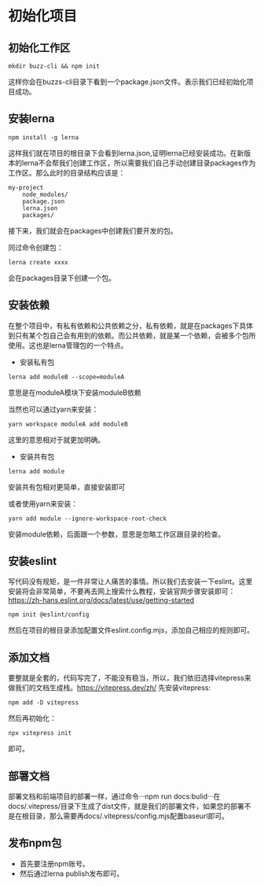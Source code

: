 # 初始化项目

## 初始化工作区

```shell
mkdir buzz-cli && npm init
```
这样你会在buzzs-cli目录下看到一个package.json文件。表示我们已经初始化项目成功。

## 安装lerna

```shell
npm install -g lerna
```
这样我们就在项目的根目录下会看到lerna.json,证明lerna已经安装成功。在新版本的lerna不会帮我们创建工作区，所以需要我们自己手动创建目录packages作为工作区。那么此时的目录结构应该是：

```
my-project
    node_modules/
    package.json
    lerna.json
    packages/
```

接下来，我们就会在packages中创建我们要开发的包。

同过命令创建包：

```shell
lerna create xxxx
```
会在packages目录下创建一个包。

## 安装依赖

在整个项目中，有私有依赖和公共依赖之分，私有依赖，就是在packages下具体到只有某个包自己会有用到的依赖。而公共依赖，就是某一个依赖，会被多个包所使用。这也是lerna管理包的一个特点。

+ 安装私有包
```shell
lerna add moduleB --scope=moduleA
```
意思是在moduleA模块下安装moduleB依赖

当然也可以通过yarn来安装：
```shell
yarn workspace moduleA add moduleB
```
这里的意思相对于就更加明确。

+ 安装共有包

```shell
lerna add module
```
安装共有包相对更简单，直接安装即可

或者使用yarn来安装：

```shell
yarn add module --ignore-workspace-root-check
```
安装module依赖，后面跟一个参数，意思是忽略工作区跟目录的检查。

## 安装eslint

写代码没有规矩，是一件非常让人痛苦的事情。所以我们去安装一下eslint。这里安装将会非常简单，不要再去网上搜索什么教程，安装官网步骤安装即可：https://zh-hans.eslint.org/docs/latest/use/getting-started

```shell
npm init @eslint/config
```
然后在项目的根目录添加配置文件eslint.config.mjs，添加自己相应的规则即可。

## 添加文档

要整就是全套的，代码写完了，不能没有稳当，所以，我们依旧选择vitepress来做我们的文档生成栈。https://vitepress.dev/zh/
先安装vitepress:
```shell
npm add -D vitepress
```
然后再初始化：
```shell
npx vitepress init
```
即可。

## 部署文档

部署文档和前端项目的部署一样，通过命令···npm run docs:bulid···在docs/.vitepress/目录下生成了dist文件，就是我们的部署文件，如果您的部署不是在根目录，那么需要再docs/.vitepress/config.mjs配置baseurl即可。


## 发布npm包

+ 首先要注册npm账号。
+ 然后通过lerna publish发布即可。
